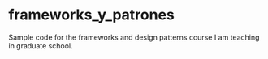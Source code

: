 frameworks_y_patrones
=====================

Sample code for the frameworks and design patterns course I am teaching in graduate school.
